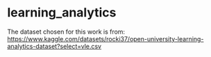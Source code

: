 # learning_analytics

Τhe dataset chosen for this work is from:
https://www.kaggle.com/datasets/rocki37/open-university-learning-analytics-dataset?select=vle.csv
